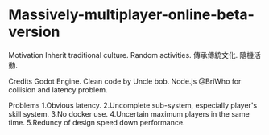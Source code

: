 # Massively-multiplayer-online-beta-version

Motivation
Inherit traditional culture. Random activities.
傳承傳統文化. 隨機活動.

Credits
Godot Engine.
Clean code by Uncle bob.
Node.js
@BriWho for collision and latency problem.


Problems
1.Obvious latency.
2.Uncomplete sub-system, especially player's skill system.
3.No docker use.
4.Uncertain maximum players in the same time.
5.Reduncy of design speed down performance.
